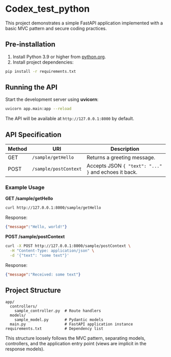 # Codex_test_python

This project demonstrates a simple FastAPI application implemented with a basic MVC pattern and secure coding practices.

## Pre‑installation

1. Install Python 3.9 or higher from [python.org](https://www.python.org/downloads/).
2. Install project dependencies:

```bash
pip install -r requirements.txt
```

## Running the API

Start the development server using **uvicorn**:

```bash
uvicorn app.main:app --reload
```

The API will be available at `http://127.0.0.1:8000` by default.

## API Specification

| Method | URI                     | Description                           |
|-------|------------------------|---------------------------------------|
| GET   | `/sample/getHello`     | Returns a greeting message.           |
| POST  | `/sample/postContext`  | Accepts JSON `{ "text": "..." }` and echoes it back. |

### Example Usage

**GET /sample/getHello**

```bash
curl http://127.0.0.1:8000/sample/getHello
```

Response:
```json
{"message":"Hello, world!"}
```

**POST /sample/postContext**

```bash
curl -X POST http://127.0.0.1:8000/sample/postContext \
  -H "Content-Type: application/json" \
  -d '{"text": "some text"}'
```

Response:
```json
{"message":"Received: some text"}
```

## Project Structure

```
app/
  controllers/
    sample_controller.py  # Route handlers
  models/
    sample_model.py       # Pydantic models
  main.py                 # FastAPI application instance
requirements.txt          # Dependency list
```

This structure loosely follows the MVC pattern, separating models, controllers, and the application entry point (views are implicit in the response models).
